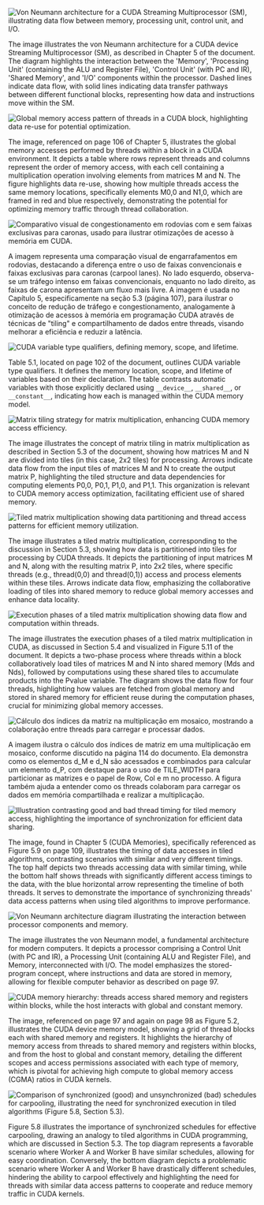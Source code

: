 ![Von Neumann architecture for a CUDA Streaming Multiprocessor (SM), illustrating data flow between memory, processing unit, control unit, and I/O.](./images/image1.jpg)

The image illustrates the von Neumann architecture for a CUDA device Streaming Multiprocessor (SM), as described in Chapter 5 of the document. The diagram highlights the interaction between the 'Memory', 'Processing Unit' (containing the ALU and Register File), 'Control Unit' (with PC and IR), 'Shared Memory', and 'I/O' components within the processor. Dashed lines indicate data flow, with solid lines indicating data transfer pathways between different functional blocks, representing how data and instructions move within the SM.

![Global memory access pattern of threads in a CUDA block, highlighting data re-use for potential optimization.](./images/image2.jpg)

The image, referenced on page 106 of Chapter 5, illustrates the global memory accesses performed by threads within a block in a CUDA environment. It depicts a table where rows represent threads and columns represent the order of memory access, with each cell containing a multiplication operation involving elements from matrices M and N. The figure highlights data re-use, showing how multiple threads access the same memory locations, specifically elements M0,0 and N1,0, which are framed in red and blue respectively, demonstrating the potential for optimizing memory traffic through thread collaboration.

![Comparativo visual de congestionamento em rodovias com e sem faixas exclusivas para caronas, usado para ilustrar otimizações de acesso à memória em CUDA.](./images/image3.jpg)

A imagem representa uma comparação visual de engarrafamentos em rodovias, destacando a diferença entre o uso de faixas convencionais e faixas exclusivas para caronas (carpool lanes). No lado esquerdo, observa-se um tráfego intenso em faixas convencionais, enquanto no lado direito, as faixas de carona apresentam um fluxo mais livre. A imagem é usada no Capítulo 5, especificamente na seção 5.3 (página 107), para ilustrar o conceito de redução de tráfego e congestionamento, analogamente à otimização de acessos à memória em programação CUDA através de técnicas de "tiling" e compartilhamento de dados entre threads, visando melhorar a eficiência e reduzir a latência.

![CUDA variable type qualifiers, defining memory, scope, and lifetime.](./images/image4.jpg)

Table 5.1, located on page 102 of the document, outlines CUDA variable type qualifiers. It defines the memory location, scope, and lifetime of variables based on their declaration. The table contrasts automatic variables with those explicitly declared using `__device__`, `__shared__`, or `__constant__`, indicating how each is managed within the CUDA memory model.

![Matrix tiling strategy for matrix multiplication, enhancing CUDA memory access efficiency.](./images/image5.jpg)

The image illustrates the concept of matrix tiling in matrix multiplication as described in Section 5.3 of the document, showing how matrices M and N are divided into tiles (in this case, 2x2 tiles) for processing. Arrows indicate data flow from the input tiles of matrices M and N to create the output matrix P, highlighting the tiled structure and data dependencies for computing elements P0,0, P0,1, P1,0, and P1,1. This organization is relevant to CUDA memory access optimization, facilitating efficient use of shared memory.

![Tiled matrix multiplication showing data partitioning and thread access patterns for efficient memory utilization.](./images/image6.jpg)

The image illustrates a tiled matrix multiplication, corresponding to the discussion in Section 5.3, showing how data is partitioned into tiles for processing by CUDA threads. It depicts the partitioning of input matrices M and N, along with the resulting matrix P, into 2x2 tiles, where specific threads (e.g., thread(0,0) and thread(0,1)) access and process elements within these tiles. Arrows indicate data flow, emphasizing the collaborative loading of tiles into shared memory to reduce global memory accesses and enhance data locality.

![Execution phases of a tiled matrix multiplication showing data flow and computation within threads.](./images/image7.jpg)

The image illustrates the execution phases of a tiled matrix multiplication in CUDA, as discussed in Section 5.4 and visualized in Figure 5.11 of the document. It depicts a two-phase process where threads within a block collaboratively load tiles of matrices M and N into shared memory (Mds and Nds), followed by computations using these shared tiles to accumulate products into the Pvalue variable. The diagram shows the data flow for four threads, highlighting how values are fetched from global memory and stored in shared memory for efficient reuse during the computation phases, crucial for minimizing global memory accesses.

![Cálculo dos índices da matriz na multiplicação em mosaico, mostrando a colaboração entre threads para carregar e processar dados.](./images/image8.jpg)

A imagem ilustra o cálculo dos índices de matriz em uma multiplicação em mosaico, conforme discutido na página 114 do documento. Ela demonstra como os elementos d_M e d_N são acessados e combinados para calcular um elemento d_P, com destaque para o uso de TILE_WIDTH para particionar as matrizes e o papel de Row, Col e m no processo. A figura também ajuda a entender como os threads colaboram para carregar os dados em memória compartilhada e realizar a multiplicação.

![Illustration contrasting good and bad thread timing for tiled memory access, highlighting the importance of synchronization for efficient data sharing.](./images/image9.jpg)

The image, found in Chapter 5 (CUDA Memories), specifically referenced as Figure 5.9 on page 109, illustrates the timing of data accesses in tiled algorithms, contrasting scenarios with similar and very different timings. The top half depicts two threads accessing data with similar timing, while the bottom half shows threads with significantly different access timings to the data, with the blue horizontal arrow representing the timeline of both threads. It serves to demonstrate the importance of synchronizing threads' data access patterns when using tiled algorithms to improve performance.

![Von Neumann architecture diagram illustrating the interaction between processor components and memory.](./images/image10.jpg)

The image illustrates the von Neumann model, a fundamental architecture for modern computers. It depicts a processor comprising a Control Unit (with PC and IR), a Processing Unit (containing ALU and Register File), and Memory, interconnected with I/O. The model emphasizes the stored-program concept, where instructions and data are stored in memory, allowing for flexible computer behavior as described on page 97.

![CUDA memory hierarchy: threads access shared memory and registers within blocks, while the host interacts with global and constant memory.](./images/image11.jpg)

The image, referenced on page 97 and again on page 98 as Figure 5.2, illustrates the CUDA device memory model, showing a grid of thread blocks each with shared memory and registers. It highlights the hierarchy of memory access from threads to shared memory and registers within blocks, and from the host to global and constant memory, detailing the different scopes and access permissions associated with each type of memory, which is pivotal for achieving high compute to global memory access (CGMA) ratios in CUDA kernels.

![Comparison of synchronized (good) and unsynchronized (bad) schedules for carpooling, illustrating the need for synchronized execution in tiled algorithms (Figure 5.8, Section 5.3).](./images/image12.jpg)

Figure 5.8 illustrates the importance of synchronized schedules for effective carpooling, drawing an analogy to tiled algorithms in CUDA programming, which are discussed in Section 5.3. The top diagram represents a favorable scenario where Worker A and Worker B have similar schedules, allowing for easy coordination. Conversely, the bottom diagram depicts a problematic scenario where Worker A and Worker B have drastically different schedules, hindering the ability to carpool effectively and highlighting the need for threads with similar data access patterns to cooperate and reduce memory traffic in CUDA kernels.
